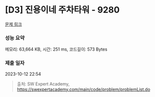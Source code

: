 # [D3] 진용이네 주차타워 - 9280 

[문제 링크](https://swexpertacademy.com/main/code/problem/problemDetail.do?contestProbId=AW9j74FacD0DFAUY) 

### 성능 요약

메모리: 63,664 KB, 시간: 251 ms, 코드길이: 573 Bytes

### 제출 일자

2023-10-12 22:54



> 출처: SW Expert Academy, https://swexpertacademy.com/main/code/problem/problemList.do